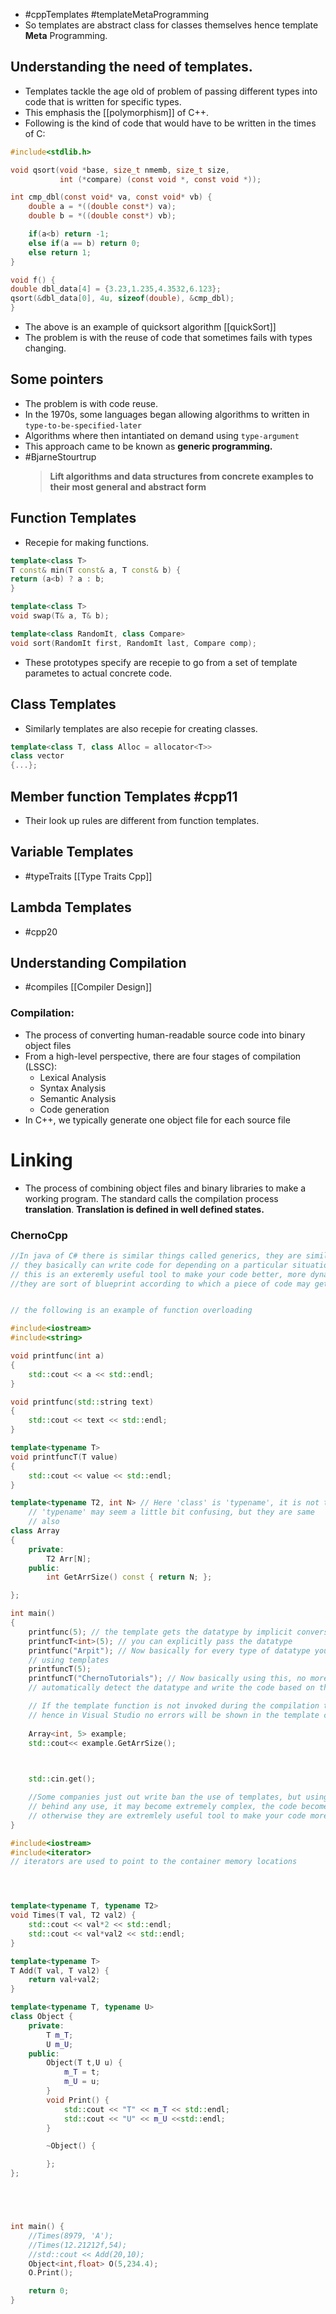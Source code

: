 - #cppTemplates #templateMetaProgramming 
- So templates are abstract class for  classes themselves hence template **Meta** Programming.
## Understanding the need of templates.
- Templates tackle the age old of problem of passing different types into code that is written for specific types.
- This emphasis the [[polymorphism]] of C++.
- Following is the kind of code that would have to be written in the times of C:
```c
#include<stdlib.h>

void qsort(void *base, size_t nmemb, size_t size,
		   int (*compare) (const void *, const void *));

int cmp_dbl(const void* va, const void* vb) {
	double a = *((double const*) va);
	double b = *((double const*) vb);

	if(a<b) return -1;
	else if(a == b) return 0;
	else return 1;
}

void f() {
double dbl_data[4] = {3.23,1.235,4.3532,6.123};
qsort(&dbl_data[0], 4u, sizeof(double), &cmp_dbl);
}
```
- The above is an example of quicksort algorithm [[quickSort]] 
- The problem is with the reuse of code that sometimes fails with types changing.
## Some pointers
- The problem is with code reuse.
- In the 1970s, some languages began allowing algorithms to written in `type-to-be-specified-later` 
- Algorithms where then intantiated on demand using `type-argument`
- This approach came to be known as **generic programming.**
- #BjarneStourtrup
	>**Lift algorithms and data structures from concrete examples to their most general and abstract form**

## Function Templates
- Recepie for making functions.
```cpp
template<class T>
T const& min(T const& a, T const& b) {
return (a<b) ? a : b;
}

template<class T>
void swap(T& a, T& b);

template<class RandomIt, class Compare>
void sort(RandomIt first, RandomIt last, Compare comp);
```
- These prototypes specify are recepie to go from a set of template parametes to actual concrete code.

## Class Templates
- Similarly templates are also recepie for creating classes.
```cpp
template<class T, class Alloc = allocator<T>>
class vector
{...};
```

## Member function Templates #cpp11
- Their look up rules are different from function templates.

## Variable Templates
- #typeTraits [[Type Traits Cpp]] 


## Lambda Templates
- #cpp20 

## Understanding Compilation
- #compiles [[Compiler Design]] 
### Compilation:
 - The process of converting human-readable source code into binary object files
 - From a high-level perspective, there are four stages of compilation (LSSC):
	 - Lexical Analysis
	 - Syntax Analysis
	 - Semantic Analysis
	 - Code generation
- In C++, we typically generate one object file for each source file

# Linking 
- The process of combining object files and binary libraries to make a working program.
The standard calls the compilation process **translation**.
**Translation is defined in well defined states.**


### ChernoCpp
```cpp
//In java of C# there is similar things called generics, they are similar to macros in the manner that 
// they basically can write code for depending on a particular situation 
// this is an exteremly useful tool to make your code better, more dynamic, 
//they are sort of blueprint according to which a piece of code may get generated 


// the following is an example of function overloading

#include<iostream>
#include<string>

void printfunc(int a)
{
	std::cout << a << std::endl;
}

void printfunc(std::string text)
{
	std::cout << text << std::endl;
}

template<typename T>
void printfuncT(T value)
{
	std::cout << value << std::endl;
}

template<typename T2, int N> // Here 'class' is 'typename', it is not the usuall C++ class,hence using class instead of 
	// 'typename' may seem a little bit confusing, but they are same
	// also
class Array
{
	private:
		T2 Arr[N];
	public:
		int GetArrSize() const { return N; };

};

int main()
{
	printfunc(5); // the template gets the datatype by implicit conversion
	printfuncT<int>(5); // you can explicitly pass the datatype
	printfunc("Arpit"); // Now basically for every type of datatype you will have to overload the function, this can be avoided
	// using templates
	printfuncT(5);
	printfuncT("ChernoTutorials"); // Now basically using this, no more multiple function defination are required the program 
	// automatically detect the datatype and write the code based on that

	// If the template function is not invoked during the compilation time, i.e it is never called, that code will never get added
	// hence in Visual Studio no errors will be shown in the template code if it is not being invoked
	
	Array<int, 5> example;
	std::cout<< example.GetArrSize();

	

	std::cin.get();

	//Some companies just out write ban the use of templates, but using templates way too much, then it just complicates things
	// behind any use, it may become extremely complex, the code becomes almost unreadable
	// otherwise they are extremlely useful tool to make your code more versatile
}
```

```cpp
#include<iostream>
#include<iterator>
// iterators are used to point to the container memory locations 




template<typename T, typename T2>
void Times(T val, T2 val2) {
    std::cout << val*2 << std::endl;
    std::cout << val*val2 << std::endl;
}

template<typename T>
T Add(T val, T val2) {
    return val+val2;
}

template<typename T, typename U>
class Object {
    private:
        T m_T;
        U m_U;
    public:
        Object(T t,U u) {
            m_T = t;
            m_U = u;
        }
        void Print() {
            std::cout << "T" << m_T << std::endl;
            std::cout << "U" << m_U <<std::endl;
        }

        ~Object() {

        };
};





int main() {
    //Times(8979, 'A');
    //Times(12.21212f,54);
    //std::cout << Add(20,10);
    Object<int,float> O(5,234.4);
    O.Print();

    return 0;
}
```